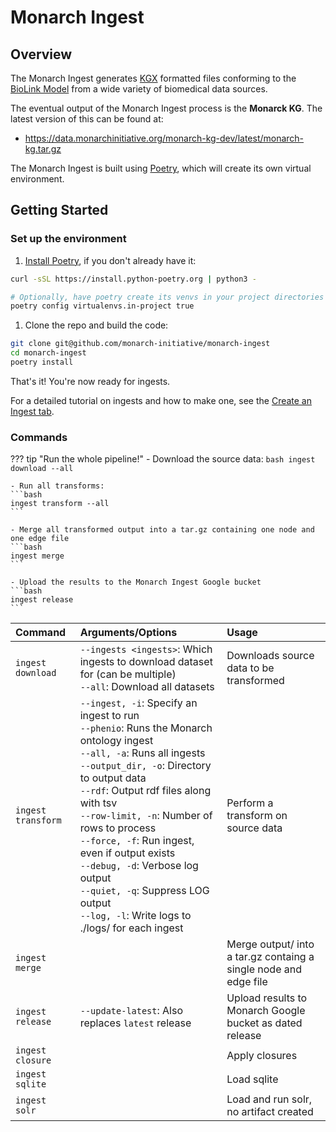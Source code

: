 # Monarch Ingest

## Overview

The Monarch Ingest generates [KGX](https://github.com/biolink/kgx/blob/master/specification/kgx-format.md) formatted files conforming to the [BioLink Model](https://biolink.github.io/biolink-model/) from a wide variety of biomedical data sources.

The eventual output of the Monarch Ingest process is the **Monarck KG**. The latest version of this can be found at:

- https://data.monarchinitiative.org/monarch-kg-dev/latest/monarch-kg.tar.gz

The Monarch Ingest is built using [Poetry](https://python-poetry.org), which will create its own virtual environment. 

## Getting Started

### Set up the environment

1. <a href="https://python-poetry.org/docs/" target="_blank">Install Poetry</a>, if you don't already have it:
```bash
curl -sSL https://install.python-poetry.org | python3 -

# Optionally, have poetry create its venvs in your project directories
poetry config virtualenvs.in-project true
```

1. Clone the repo and build the code:
```bash
git clone git@github.com/monarch-initiative/monarch-ingest
cd monarch-ingest
poetry install
```

That's it! You're now ready for ingests.  

For a detailed tutorial on ingests and how to make one, see the [Create an Ingest tab](Create-an-Ingest/index.md). 

### Commands

??? tip "Run the whole pipeline!"
    - Download the source data:
    ```bash
    ingest download --all
    ```

    - Run all transforms:  
    ```bash
    ingest transform --all
    ```

    - Merge all transformed output into a tar.gz containing one node and one edge file
    ```bash
    ingest merge
    ```

    - Upload the results to the Monarch Ingest Google bucket
    ```bash
    ingest release
    ```
    
| Command | Arguments/Options | Usage |
| :--- | :--- | :--- |
| `ingest download` | `--ingests <ingests>`: Which ingests to download dataset for (can be multiple)<br>`--all`: Download all datasets | Downloads source data to be transformed |
| `ingest transform` | `--ingest, -i`: Specify an ingest to run<br>`--phenio`: Runs the Monarch ontology ingest<br>`--all, -a`: Runs all ingests<br>`--output_dir, -o`: Directory to output data<br>`--rdf`: Output rdf files along with tsv<br>`--row-limit, -n`: Number of rows to process<br>`--force, -f`: Run ingest, even if output exists<br>`--debug, -d`: Verbose log output<br>`--quiet, -q`: Suppress LOG output<br>`--log, -l`: Write logs to ./logs/ for each ingest | Perform a transform on source data |
| `ingest merge` | | Merge output/ into a tar.gz containg a single node and edge file |
| `ingest release` | `--update-latest`: Also replaces `latest` release | Upload results to Monarch Google bucket as dated release |
| `ingest closure` | | Apply closures |
| `ingest sqlite` | | Load sqlite |
| `ingest solr` | | Load and run solr, no artifact created |
